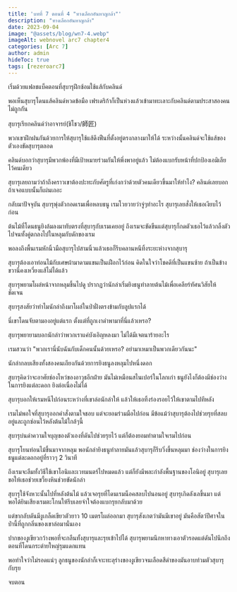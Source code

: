```yaml
---
title: 'บทที่ 7 ตอนที่ 4 "ทางเลือกอันหาญกล้า"'
description: "ทางเลือกอันหาญกล้า"
date: 2023-09-04
image: "@assets/blog/wn7-4.webp"
imageAlt: webnovel arc7 chapter4
categories: [Arc 7]
author: admin
hideToc: true
tags: [rezeroarc7]
---
```


เริ่มด้วยแฟลชแบ็คตอนที่สุบารุฝึกซ้อมใช้แส้กับคลินด์

พอเห็นสุบารุโดนแส้คลินด์หวดข้อมือ เฟรเดริก้าก็เป็นห่วงแล้วเข้ามาทะเลาะกับคลินด์ตามประสาสองคนไม่ถูกกัน

สุบารุเรียกคลินด์ว่าอาจารย์(ชิโชว/師匠)

พวกเขาฝึกฝนกันด้วยการให้สุบารุใช้แส้ดึงฟืนที่ตั้งอยู่ตรงกลางมาให้ได้ ระหว่างนั้นคลินด์จะใช้แส้ของตัวเองขัดสุบารุตลอด

คลินด์บอกว่าสุบารุมีพวกพ้องที่มีเป้าหมายร่วมกันให้พึ่งพาอยู่แล้ว ไม่ต้องแบกรับหน้าที่ปกป้องเอมิเลียไว้คนเดียว

สุบารุเลยถามว่าถ้าถึงคราวเขาต้องปะทะกับศัตรูที่เก่งกว่าด้วยตัวคนเดียวขึ้นมาให้ทำไง? คลินด์เลยบอกถ้าเจอแบบนั้นก็เผ่นเถอะ

กลับมาปัจจุบัน สุบารุพุ่งตัวกอดเรมเพื่อหลบธนู เรมโวยวายว่าจู่ๆทำอะไร สุบารุเลยสั่งให้เธอเงียบไว้ก่อน

ต้นไม้ที่โดนธนูยิงล้มลงมาทับตรงที่สุบารุกับเรมเคยอยู่ ถึงเรมจะขัดขืนแต่สุบารุก็กดตัวเธอไว้แล้วกลิ้งตัวไปจนทั้งคู่ตกลงไปในหลุมกับดักของเรม

พอลงถึงพื้นเรมหักนิ้วมือสุบารุไปสามนิ้วแล้วเธอก็รีบคลานหนีทิ้งระยะห่างจากสุบารุ

สุบารุต้องเอาท่อนไม้กับเศษผ้ามาดามแขนเป็นเฝือกไว้ก่อน คิดในใจว่าโชคดีที่เป็นแขนซ้าย ถ้าเป็นข้างขวานี่คงเหวี่ยงแส้ไม่ได้แล้ว

สุบารุพยามโผล่หน้าจากหลุมขึ้นไปดู ปรากฏว่านักล่าเริ่มยิงธนูทำลายต้นไม้เพื่อเคลียร์ทัศนวิสัยให้ชัดเจน

สุบารุสงสัยว่าทำไมนักล่าถึงมาโผล่ในป่าฝั่งตรงข้ามกับลูปแรกได้

นี่เขาโดนจับตามองอยู่แต่แรก ตั้งแต่ที่ถูกเงาดำพามาที่นี่แล้วเหรอ?

สุบารุพยายามบอกนักล่าว่าพวกเราแค่บังเอิญหลงมา ไม่ได้มีเจตนาร้ายอะไร

เรมสวนว่า "พวกเรานี่นับฉันกับเด็กคนนั้นด้วยเหรอ? อย่ามาเหมาเป็นพวกเดียวกันนะ"

นักล่ากลบเสียงทั้งสองคนเถียงกันด้วยการยิงธนูลงหลุมไปหนึ่งดอก

สุบารุคิดว่าจะอาศัยช่องโหว่ของอาวุธอีกฝ่าย มันไม่เหมือนสไนเปอร์ในโลกเก่า ธนูยังไงก็ต้องมีช่องว่างในการยิงแต่ละดอก ยิงต่อเนื่องไม่ได้

สุบารุบอกให้เรมหนีไปก่อนระหว่างที่เขาล่อนักล่าให้ แล้วให้เธอทิ้งร่องรอยไว้ให้เขาตามไปทีหลัง

เรมไม่พอใจที่สุบารุออกคำสั่งตามใจชอบ แต่จะยอมร่วมมือไปก่อน มีข้อแม้ว่าสุบารุต้องไปช่วยรุยที่สลบอยู่และถูกซ่อนไว้หลังต้นไม้ใกล้ๆนี้

สุบารุบ่นด่าความใจบุญของตัวเองที่ดันไปช่วยรุยไว้ แต่ก็ต้องยอมทำตามใจเรมไปก่อน

สุบารุโยนท่อนไม้ขึ้นมาจากหลุม พอนักล่ายิงธนูทำลายมันแล้วสุบารุก็รีบวิ่งขึ้นหลุมมา ช่องว่างในการยิงธนูแต่ละดอกอยู่ที่ราวๆ 2 วินาที

ถึงเรมจะลืมทั้งวิธีใช้เขาโอนิและเวทมนตร์ไปหมดแล้ว แต่ก็ยังมีพละกำลังพื้นฐานของโอนิอยู่ สุบารุเลยขอให้เธอช่วยเขวี้ยงหินช่วยขัดนักล่า

สุบารุใช้จังหวะนั้นไปที่หลังต้นไม้ แล้วเจอรุยที่โดนเรมน็อคสลบไปนอนอยู่ สุบารุเกิดลังเลขึ้นมา แต่พอได้ยินเสียงเรมตะโกนให้รีบเลยจำใจต้องแบกรุยกลับมาด้วย

แต่ขากลับดันมีงูเกล็ดเขียวตัวยาว 10 เมตรโผล่ออกมา สุบารุสังเกตว่ามันมีเขาอยู่ มันคือสัตว์ปีศาจในป่านี้ที่ถูกกลิ่นของเขาล่อมานั่นเอง

ปากของงูเขียวกว้างพอที่จะกลืนทั้งสุบารุและรุยเข้าไปได้ สุบารุพยามนึกหาทางเอาตัวรอดแต่ดันไปนึกถึงตอนที่โดนกระต่ายใหญ่รุมแดกแทน

พอทำใจว่าไม่รอดแน่ๆ ลูกธนูของนักล่าก็เจาะทะลุร่างของงูเขียวจนเลือดสีดำของมันอาบท่วมตัวสุบารุกับรุย

จบตอน